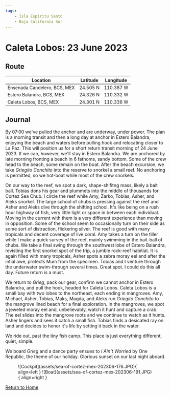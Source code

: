```yaml
---
tags:
    - Isla Espiritu Santo
    - Baja California Sur
---
```


# Caleta Lobos: 23 June 2023

## Route

| Location | Latitude | Longitude |
|--|--|--|
| Ensenada Candelero, BCS, MEX | 24.505 N | 110.387 W |
| Estero Balandra, BCS, MEX | 24.326 N | 110.332 W |
| Caleta Lobos, BCS, MEX | 24.301 N | 110.336 W |

## Journal

By 07:00 we've pulled the anchor and are underway, under power. The plan is a morning transit and then a long day at anchor in Estero Balandra, enjoying the beach and waters before pulling hook and relocating closer to La Paz. This will position us for a short return transit morning of 24 June 2023. If we can, however, we'll stay in Estero Balandra. We are anchored by late morning fronting a beach in 6 fathoms, sandy bottom. Some of the crew head to the beach, some remain on the boat. After the beach excursion, we take _Griegito Conchito_ into the reserve to snorkel a small reef. No anchoring is permitted, so we hot-boat while most of the crew snorkels. 

On our way to the reef, we spot a dark, shape-shifitng mass, likely a bait ball. Tobias dons his gear and plummets into the middle of thousands for Cortez Sea Chub. I circle the reef while Amy, Zarko, Tobias, Asher, and Aleks snorkel. The large school of chubs is pressing against the reef and Asher and Aleks dive through the shifting school. It's like being on a rush hour highway of fish, very little light or space in between each individual. Moving in the current with them is a very different experience than moving in opposition. Some of the school seem to occasionally turn on their side as some sort of distraction, flickering silver. The reef is good with many tropicals and decent coverage of live coral. Amy takes a turn on the tiller while I make a quick survey of the reef, mainly swimming in the bait-ball of chubs. We take a final swing through the southwest lobe of Estero Balandra, revisting the first snorkel spot of the trip, a jumble rock-reef habitiat. It is again filled with many tropicals, Asher spots a zebra moray eel and after the intial awe, protects Mum from the specimen. Tobias and I venture through the underwater swim-through several times. Great spot. I could do this all day. Future return is a must.

We return to _Grieg_, pack our gear, confirm we cannot anchor in Estero Balandra, and pull the hook, headed for Caleta Lobos. Caleta Lobos is a small bay with two lobes to the northeast, each ending in mangroves. Amy, Michael, Asher, Tobias, Maks, Magda, and Aleks run _Griegito Conchito_ to the mangrove lined beach for a final exploration. In the mangroves, we spot a jeweled moray eel and, unbelievably, watch it hunt and capture a crab. The eel slides into the mangrove roots and we continue to watch as it hunts. Asher lingers and sees it catch a small fish. Tobias finds a desicated ray on land and decides to honor it's life by setting it back in the water. 

We ride out, past the tiny fish camp. This place is just everything different, quiet, simple.

We board _Grieg_ and a dance party ensues to _I Ain't Worried_ by One Republic, the theme of our holiday. Glorious sunset on our last night aboard. 

<figure markdown>
  ![Cockpit](assets/sea-of-cortez-mex-202306-176.JPG){ align=left }
  ![Boat](assets/sea-of-cortez-mex-202306-191.JPG){ align=right }
</figure>

<!--- Below is navigation to home --->
 [Return to Home](index.md)